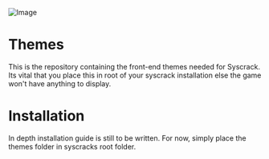 ![Image](https://i.imgur.com/UVz5BSc.png)

# Themes

This is the repository containing the front-end themes needed for Syscrack. Its vital that you place
this in root of your syscrack installation else the game won't have anything to display.

# Installation

In depth installation guide is still to be written. For now, simply place the themes folder in syscracks
root folder.